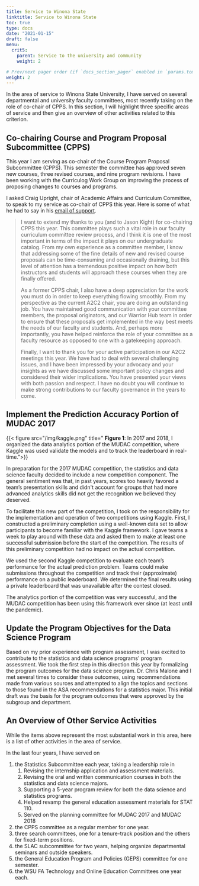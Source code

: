 ```yaml
---
title: Service to Winona State
linktitle: Service to Winona State
toc: true
type: docs
date: "2021-01-15"
draft: false
menu:
  crit5:
    parent: Service to the university and community 
    weight: 2

# Prev/next pager order (if `docs_section_pager` enabled in `params.toml`)
weight: 2 
---
```


In the area of service to Winona State University, I have served on several
departmental and university faculty committees, most recently taking on the
role of co-chair of CPPS. In this section, I will highlight three specific
areas of service and then give an overview of other activities related to
this criterion.

## Co-chairing Course and Program Proposal Subcommittee (CPPS) 

This year I am serving as co-chair of the Course Program Proposal
Subcommittee (CPPS). This semester the committee has approved seven new
courses, three revised courses, and nine program revisions. I have been
working with the Curriculog Work Group on improving the process of proposing
changes to courses and programs.

I asked Craig Upright, chair of Academic Affairs and Curriculum Committee, to speak to my service as co-chair of CPPS this year.  Here is some of what he had to say in his [email of support](./testimonial/upright_CPPS_email.pdf).

> I want to extend my thanks to you (and to Jason Kight) for co-chairing CPPS
> this year. This committee plays such a vital role in our faculty curriculum
> committee review process, and I think it is one of the most important in
> terms of the impact it plays on our undergraduate catalog. From my own
> experience as a committee member, I know that addressing some of the fine
> details of new and revised course proposals can be time-consuming and
> occasionally draining, but this level of attention has a tremendous positive
> impact on how both instructors and students will approach these courses when
> they are finally offered.
> 
> As a former CPPS chair, I also have a deep appreciation for the work you must
> do in order to keep everything flowing smoothly. From my perspective as the
> current A2C2 chair, you are doing an outstanding job. You have maintained
> good communication with your committee members, the proposal originators, and
> our Warrior Hub team in order to ensure that these proposals get implemented
> in the way best meets the needs of our faculty and students. And, perhaps
> more importantly, you have helped reinforce the role of your committee as a
> faculty resource as opposed to one with a gatekeeping approach.
> 
> Finally, I want to thank you for your active participation in our A2C2
> meetings this year. We have had to deal with several challenging issues, and
> I have been impressed by your advocacy and your insights as we have discussed
> some important policy changes and considered their wider implications. You
> have presented your views with both passion and respect. I have no doubt you
> will continue to make strong contributions to our faculty governance in the
> years to come.
> 
## Implement the Prediction Accuracy Portion of MUDAC 2017

{{< figure src="/img/kaggle.png" title=" **Figure 1**: In 2017 and 2018, I organized the data analytics portion of the MUDAC competition, where Kaggle was used validate the models and to track the leaderboard in real-time.">}}

In preparation for the 2017 MUDAC competition, the statistics and data
science faculty decided to include a new competition component. The general
sentiment was that, in past years, scores too heavily favored a team’s
presentation skills and didn't account for groups that had more advanced
analytics skills did not get the recognition we believed they deserved.

To facilitate this new part of the competition, I took on the responsibility
for the implementation and operation of two competitions using Kaggle. First,
I constructed a preliminary completion using a well-known data set to allow
participants to become familiar with the Kaggle framework. I gave teams a
week to play around with these data and asked them to make at least one
successful submission before the start of the competition. The results of
this preliminary competition had no impact on the actual competition.

We used the second Kaggle competition to evaluate each team’s performance for
the actual prediction problem. Teams could make submissions throughout the
competition and track their (approximate) performance on a public
leaderboard. We determined the final results using a private leaderboard that
was unavailable after the contest closed.

The analytics portion of the competition was very successful, and the MUDAC
competition has been using this framework ever since (at least until the
pandemic).

## Update the Program Objectives for the Data Science Program

Based on my prior experience with program assessment, I was excited to
contribute to the statistics and data science programs' program assessment.
We took the first step in this direction this year by formalizing the program
outcomes for the data science program. Dr. Chris Malone and I met several
times to consider these outcomes, using recommendations made from various
sources and attempted to align the topics and sections to those found in the
ASA recommendations for a statistics major. This initial draft was the basis
for the program outcomes that were approved by the subgroup and department.

## An Overview of Other Service Activities

While the items above represent the most substantial work in this area, 
here is a list of other activities in the area of service.

In the last four years, I have served on

1. the Statistics Subcommittee each year, taking a leadership role in
   1. Revising the internship application and assessment materials.
   2. Revising the oral and written communication courses in both the statistics and data science majors.
   3. Supporting a 5-year program review for both the data science and statistics programs.
   4. Helped revamp the general education assessment materials for STAT 110.
   5. Served on the planning committee for MUDAC 2017 and MUDAC 2018
2. the CPPS committee as a regular member for one year. 
3. three search committees, one for a tenure-track position and the others for fixed-term positions.
4. the SLAC subcommittee for two years, helping organize departmental seminars and outside speakers.
5. the General Education Program and Policies (GEPS) committee for one semester.
6. the WSU FA Technology and Online Education Committees one year each.